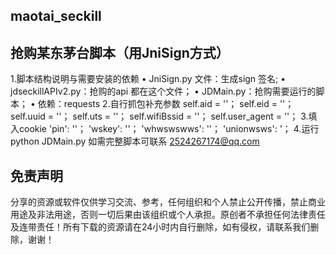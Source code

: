 ## maotai_seckill
## 抢购某东茅台脚本（用JniSign方式）
1.脚本结构说明与需要安装的依赖
• JniSign.py 文件：生成sign 签名;
• jdseckillAPIv2.py：抢购的api 都在这个文件；
• JDMain.py：抢购需要运行的脚本；
• 依赖：requests
2.自行抓包补充参数
self.aid = ''；
self.eid = ''；
self.uuid = ''；
self.uts = ''；
self.wifiBssid = ''；
self.user_agent = ''；
3.填入cookie
'pin': ''；
'wskey': ''；
'whwswswws': ''；
'unionwsws': '；
4.运行 python JDMain.py
如需完整脚本可联系 2524267174@qq.com

## 免责声明
分享的资源或软件仅供学习交流、参考，任何组织和个人禁止公开传播，禁止商业用途及非法用途，否则一切后果由该组织或个人承担。原创者不承担任何法律责任及连带责任！所有下载的资源请在24小时内自行删除，如有侵权，请联系我们删除，谢谢！
